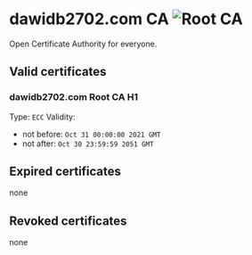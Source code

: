 # dawidb2702.com CA ![Root CA](https://www.dawidb2702.com/ca/label1.svg)
Open Certificate Authority for everyone.

## Valid certificates
### dawidb2702.com Root CA H1 
Type: `ECC`
Validity:
  - not before: `Oct 31 00:00:00 2021 GMT`  
  - not after: `Oct 30 23:59:59 2051 GMT`  

## Expired certificates
none

## Revoked certificates
none